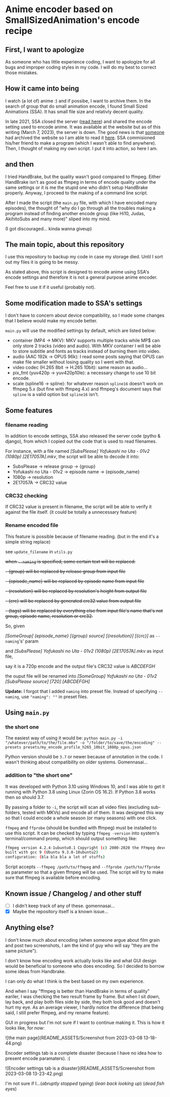 # Anime encoder based on SmallSizedAnimation's encode recipe

## First, I want to apologize

 As someone who has little experience coding, I want to apologize for all bugs and improper coding styles in my code. I will do my best to correct those mistakes.

## How it came into being

 I watch (a lot of) anime :) and if possibe, I want to archive them. In the search of group that do small animation encode, I found Small Sized Animations (SSA). It has small file size and relativly decent quality.

 In late 2021, SSA closed the server ([read here](https://ny.iss.one/view/1445824#com-1)) and shared the encode setting used to encode anime. It was available at the website but as of this writing (March 7, 2023), the server is down. The good news is that [someone](https://ny.iss.one/view/1445824#com-17) had archived the website so I am able to read it [here](https://pastebin.com/JmWGsEng). SSA commisioned his/her friend to make a program (which I wasn't able to find anywhere). Then, I thought of making my own script. I put it into action, so here I am.

## and then

 I tried HandBrake, but the quality wasn't good compaired to ffmpeg. Either HandBrake isn't as good as ffmpeg in terms of encode quality under the same settings or it is me the stupid one who didn't setup HandBrake properly. Anyway, I proceed to the making of a command line script.

 After I made the script (the `main.py` file, with which I have encoded many episodes), the thought of "why do I go through all the troubles making a program instead of finding another encode group (like Hi10, Judas, AkihitoSubs and many more)" sliped into my mind.

 (I got discouraged... kinda wanna giveup)

## The main topic, about this repository

 I use this repository to backup my code in case my storage died. Until I sort out my files it is going to be messy.

 As stated above, this script is designed to encode anime using SSA's encode settings and therefore it is not a general purpose anime encoder.

 Feel free to use it if it useful (probably not).

## Some modification made to SSA's settings

 I don't have to concern about device compatibility, so I made some changes that I believe would make my encode better.

 `main.py` will use the modified settings by default, which are listed below:

- container (MP4 -> MKV): MKV supports multiple tracks while MP$ can only store 2 tracks (video and audio). With MKV container I will be able to store subtitle and fonts as tracks instead of burning them into video.
- audio (AAC 192k -> OPUS 96k): I read some posts saying that OPUS can make file smaller without losing quality so I went with that.
- video codec (H.265 8bit -> H.265 10bit): same reason as audio...
- pix_fmt (yuv420p -> yuv420p10le): a necessary change to use 10 bit encode.
- scale (spline16 -> spline): for whatever reason `spline16` doesn't work on ffmpeg 5.x (but fine with ffmpeg 4.x) and ffmpeg's document says that `spline` is a valid option but `spline16` isn't.

## Some features

### filename reading

 In addition to encode settings, SSA also released the server code (pytho & django), from which I copied out the code that is used to read filenames.

 For instance, with a file named *[SubsPlease] Yofukashi no Uta - 01v2 (1080p) [2E17057A].mkv*, the script will be able to decode it into:

- SubsPlease -> release group -> {group}
- Yofukashi no Uta - 01v2 -> episode name -> {episode_name}
- 1080p -> resolution
- 2E17057A -> CRC32 value

### CRC32 checking

 If CRC32 value is present in filename, the script will be able to verify it against the file itself. (it could be totally a unnecessary feature)

### Rename encoded file

 This feature is possible because of filename reading. (but in the end it's a simple string replace)

 see `update_filename` in `utils.py`

 ~~when `--naming` is specified, some certain text will be replaced:~~

~~- {group} will be replaced by release group from input file~~

~~- {episode_name} will be replaced by episode name from input file~~

~~- {resolution} will be replaced by resolution's height from output file~~

~~- {crc} will be replaced by generated crc32 value from output file~~

~~- {tags} will be replaced by everything else from input file's name that's not group, episode name, resolution or crc32.~~

 So, given

 *[SomeGroup] {episode_name} [{group} source] [{resolution}] [{crc}]* as `--naming`'s' param

 and *[SubsPlease] Yofukashi no Uta - 01v2 (1080p) [2E17057A].mkv* as input file,

 say it is a 720p encode and the output file's CRC32 value is *ABCDEFGH*

 the ouput file will be renamed into *[SomeGroup] Yofukashi no Uta - 01v2 [SubsPlease source] [720] [ABCDEFGH]*

 **Update:** I forgot that I added `naming` into preset file. Instead of specifying `--naming`, use `"naming": ""` in preset files.

## Using `main.py`

### the short one

 The easiest way of using it would be: `python main.py -i "/whatever/path/to/the/file.mkv" -o "/folder/to/save/the/encoding" --presets presets/my_encode_profile_h265_10bit_1080p_opus.json`

 Python version should be `3.7` or newer because of annotation in the code. I wasn't thinking about compatibility on older systems. Gomennasai...

### addition to "the short one"

 It was developed with Python 3.10 using Windows 10, and I was able to get it running with Python 3.8 using Linux (Zorin OS 16.2). If Python 3.8 works then so should 3.7.

 By passing a folder to `-i`, the script will scan all video files (excluding sub-folders, tested with MKVs) and encode all of them. It was designed this way so that I could encode a whole season (or many seasons) with one click.

 `ffmpeg` and `ffprobe` (should be bundled with ffmpeg) must be installed to use this script. It can be checked by typing `ffmpeg -version` into system's terminal/command promp, which should output something like:

 ```bash
ffmpeg version 4.2.4-1ubuntu0.1 Copyright (c) 2000-2020 the FFmpeg developers
built with gcc 9 (Ubuntu 9.3.0-10ubuntu2)
configuration: (bla bla bla a lot of stuffs)
 ```

 Script accepts `--ffmpeg /path/to/ffmpeg` and `--ffprobe /path/to/ffprobe` as parameter so that a given ffmpeg will be used. The script will try to make sure that ffmpeg is available before encoding.

## Known issue / Changelog / and other stuff

- [ ] I didn't keep track of any of these. gomennasai...
- [x] Maybe the repository itself is a known issue...

## Anything else?

 I don't know much about encoding (when someone argue about film grain and post two screenshots, I am the kind of guy who will say "they are the same picture").

 I don't know how encoding work actually looks like and what GUI design would be beneficial to someone who does encoding. So I decided to borrow some ideas from Handbrake.

 I can only do what I think is the best based on my own experience.

 And when I say "ffmpeg is better than HandBrake in terms of quality" eariler, I was checking the two result frame by frame. But when I sit down, lay back, and play both files side by side, they both look good and doesn't hurt my eye. As an average viewer, I hardly notice the difference (that being said, I still prefer ffmpeg, and my rename feature).

 GUI in progress but I'm not sure if I want to continue making it. This is how it looks like, for now:

 ![the main page](README_ASSETS/Screenshot from 2023-03-08 13-18-44.png)

 Encoder settings tab is a complete disaster (because I have no idea how to present encode paramaters). :(

![Encoder settings tab is a disaster](README_ASSETS/Screenshot from 2023-03-08 13-23-42.png)

 I'm not sure if I...(*abruptly stopped typing*) (*lean back looking up*) (*dead fish eyes*)
